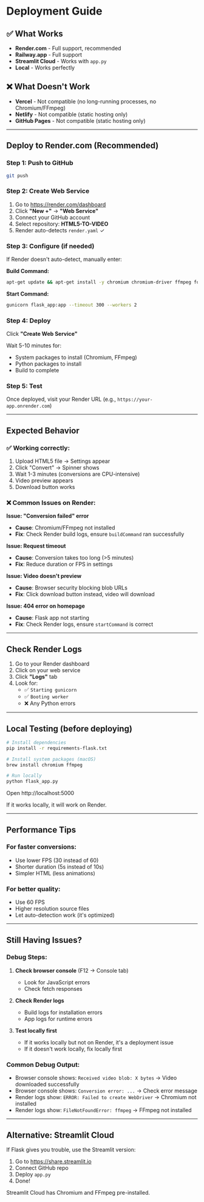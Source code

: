 # Deployment Guide

## ✅ What Works

- **Render.com** - Full support, recommended
- **Railway.app** - Full support
- **Streamlit Cloud** - Works with `app.py`
- **Local** - Works perfectly

## ❌ What Doesn't Work

- **Vercel** - Not compatible (no long-running processes, no Chromium/FFmpeg)
- **Netlify** - Not compatible (static hosting only)
- **GitHub Pages** - Not compatible (static hosting only)

---

## Deploy to Render.com (Recommended)

### Step 1: Push to GitHub
```bash
git push
```

### Step 2: Create Web Service
1. Go to https://render.com/dashboard
2. Click **"New +"** → **"Web Service"**
3. Connect your GitHub account
4. Select repository: **HTML5-TO-VIDEO**
5. Render auto-detects `render.yaml` ✓

### Step 3: Configure (if needed)
If Render doesn't auto-detect, manually enter:

**Build Command:**
```bash
apt-get update && apt-get install -y chromium chromium-driver ffmpeg fonts-liberation && pip install -r requirements-flask.txt
```

**Start Command:**
```bash
gunicorn flask_app:app --timeout 300 --workers 2
```

### Step 4: Deploy
Click **"Create Web Service"**

Wait 5-10 minutes for:
- System packages to install (Chromium, FFmpeg)
- Python packages to install
- Build to complete

### Step 5: Test
Once deployed, visit your Render URL (e.g., `https://your-app.onrender.com`)

---

## Expected Behavior

### ✅ Working correctly:
1. Upload HTML5 file → Settings appear
2. Click "Convert" → Spinner shows
3. Wait 1-3 minutes (conversions are CPU-intensive)
4. Video preview appears
5. Download button works

### ❌ Common Issues on Render:

**Issue: "Conversion failed" error**
- **Cause**: Chromium/FFmpeg not installed
- **Fix**: Check Render build logs, ensure `buildCommand` ran successfully

**Issue: Request timeout**
- **Cause**: Conversion takes too long (>5 minutes)
- **Fix**: Reduce duration or FPS in settings

**Issue: Video doesn't preview**
- **Cause**: Browser security blocking blob URLs
- **Fix**: Click download button instead, video will download

**Issue: 404 error on homepage**
- **Cause**: Flask app not starting
- **Fix**: Check Render logs, ensure `startCommand` is correct

---

## Check Render Logs

1. Go to your Render dashboard
2. Click on your web service
3. Click **"Logs"** tab
4. Look for:
   - ✅ `Starting gunicorn`
   - ✅ `Booting worker`
   - ❌ Any Python errors

---

## Local Testing (before deploying)

```bash
# Install dependencies
pip install -r requirements-flask.txt

# Install system packages (macOS)
brew install chromium ffmpeg

# Run locally
python flask_app.py
```

Open http://localhost:5000

If it works locally, it will work on Render.

---

## Performance Tips

### For faster conversions:
- Use lower FPS (30 instead of 60)
- Shorter duration (5s instead of 10s)
- Simpler HTML (less animations)

### For better quality:
- Use 60 FPS
- Higher resolution source files
- Let auto-detection work (it's optimized)

---

## Still Having Issues?

### Debug Steps:
1. **Check browser console** (F12 → Console tab)
   - Look for JavaScript errors
   - Check fetch responses

2. **Check Render logs**
   - Build logs for installation errors
   - App logs for runtime errors

3. **Test locally first**
   - If it works locally but not on Render, it's a deployment issue
   - If it doesn't work locally, fix locally first

### Common Debug Output:
- Browser console shows: `Received video blob: X bytes` → Video downloaded successfully
- Browser console shows: `Conversion error: ...` → Check error message
- Render logs show: `ERROR: Failed to create WebDriver` → Chromium not installed
- Render logs show: `FileNotFoundError: ffmpeg` → FFmpeg not installed

---

## Alternative: Streamlit Cloud

If Flask gives you trouble, use the Streamlit version:

1. Go to https://share.streamlit.io
2. Connect GitHub repo
3. Deploy `app.py`
4. Done!

Streamlit Cloud has Chromium and FFmpeg pre-installed.
